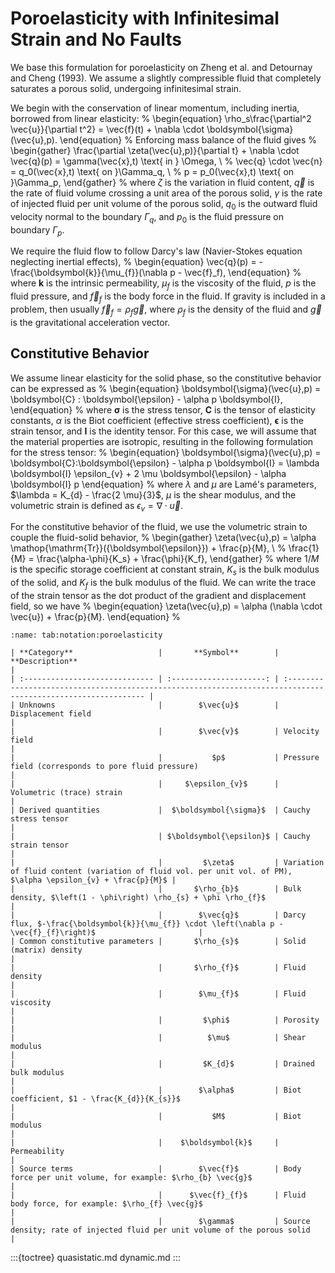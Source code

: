 # Poroelasticity with Infinitesimal Strain and No Faults

We base this formulation for poroelasticity on Zheng et al. and Detournay and Cheng (1993).
We assume a slightly compressible fluid that completely saturates a porous solid, undergoing infinitesimal strain.

We begin with the conservation of linear momentum, including inertia, borrowed from linear elasticity:
%
\begin{equation}
  \rho_s\frac{\partial^2 \vec{u}}{\partial t^2} = \vec{f}(t) + \nabla \cdot \boldsymbol{\sigma}(\vec{u},p).
\end{equation}
%
Enforcing mass balance of the fluid gives
%
\begin{gather}
  \frac{\partial \zeta(\vec{u},p)}{\partial t} + \nabla \cdot \vec{q}(p) =
  \gamma(\vec{x},t) \text{ in } \Omega, \\
%
  \vec{q} \cdot \vec{n} = q_0(\vec{x},t) \text{ on }\Gamma_q, \\
%
  p = p_0(\vec{x},t) \text{ on }\Gamma_p,
\end{gather}
%
where $\zeta$ is the variation in fluid content, $\vec{q}$ is the rate of fluid volume crossing a unit area of the porous solid, $\gamma$ is the rate of injected fluid per unit volume of the porous solid, $q_0$ is the outward fluid velocity normal to the boundary $\Gamma_q$, and $p_0$ is the fluid pressure on boundary $\Gamma_p$.

We require the fluid flow to follow Darcy's law (Navier-Stokes equation neglecting inertial effects),
%
\begin{equation}
  \vec{q}(p) = -\frac{\boldsymbol{k}}{\mu_{f}}(\nabla p - \vec{f}_f),
\end{equation}
%
where $\boldsymbol{k}$ is the intrinsic permeability, $\mu_f$ is the viscosity of the fluid, $p$ is the fluid pressure, and $\vec{f}_f$ is the body force in the fluid.
If gravity is included in a problem, then usually $\vec{f}_f = \rho_f \vec{g}$, where $\rho_f$ is the density of the fluid and $\vec{g}$ is the gravitational acceleration vector.

## Constitutive Behavior

We assume linear elasticity for the solid phase, so the constitutive behavior can be expressed as
%
\begin{equation}
  \boldsymbol{\sigma}(\vec{u},p) = \boldsymbol{C} : \boldsymbol{\epsilon} - \alpha p \boldsymbol{I},
\end{equation}
%
where $\boldsymbol{\sigma}$ is the stress tensor, $\boldsymbol{C}$ is the tensor of elasticity constants, $\alpha$ is the Biot coefficient (effective stress coefficient), $\boldsymbol{\epsilon}$ is the strain tensor, and $\boldsymbol{I}$ is the identity tensor.
For this case, we will assume that the material properties are isotropic, resulting in the following formulation for the stress tensor:
%
\begin{equation}
  \boldsymbol{\sigma}(\vec{u},p) = \boldsymbol{C}:\boldsymbol{\epsilon} - \alpha p \boldsymbol{I}
  = \lambda \boldsymbol{I} \epsilon_{v} + 2 \mu  \boldsymbol{\epsilon} - \alpha \boldsymbol{I} p
\end{equation}
%
where $\lambda$ and $\mu$ are Lam&eacute;'s parameters, $\lambda = K_{d} - \frac{2 \mu}{3}$, $\mu$ is the shear modulus, and the volumetric strain is defined as $\epsilon_{v} = \nabla \cdot \vec{u}$.

For the constitutive behavior of the fluid, we use the volumetric strain to couple the fluid-solid behavior,
%
\begin{gather}
  \zeta(\vec{u},p) = \alpha \mathop{\mathrm{Tr}}({\boldsymbol{\epsilon}}) + \frac{p}{M}, \\
%
  \frac{1}{M} = \frac{\alpha-\phi}{K_s} + \frac{\phi}{K_f},
\end{gather}
%
where $1/M$ is the specific storage coefficient at constant strain, $K_s$ is the bulk modulus of the solid, and $K_f$ is the bulk modulus of the fluid.
We can write the trace of the strain tensor as the dot product of the gradient and displacement field, so we have
%
\begin{equation}
  \zeta(\vec{u},p) = \alpha (\nabla \cdot \vec{u}) + \frac{p}{M}.
\end{equation}
%
```{table} Mathematical notation for poroelasticity with infinitesimal strain.
:name: tab:notation:poroelasticity

| **Category**                   |       **Symbol**        | **Description**                                                                                               |
| :----------------------------- | :---------------------: | :------------------------------------------------------------------------------------------------------------ |
| Unknowns                       |        $\vec{u}$        | Displacement field                                                                                            |
|                                |        $\vec{v}$        | Velocity field                                                                                                |
|                                |           $p$           | Pressure field (corresponds to pore fluid pressure)                                                           |
|                                |     $\epsilon_{v}$      | Volumetric (trace) strain                                                                                     |
| Derived quantities             |  $\boldsymbol{\sigma}$  | Cauchy stress tensor                                                                                          |
|                                | $\boldsymbol{\epsilon}$ | Cauchy strain tensor                                                                                          |
|                                |         $\zeta$         | Variation of fluid content (variation of fluid vol. per unit vol. of PM), $\alpha \epsilon_{v} + \frac{p}{M}$ |
|                                |       $\rho_{b}$        | Bulk density, $\left(1 - \phi\right) \rho_{s} + \phi \rho_{f}$                                                |
|                                |        $\vec{q}$        | Darcy flux, $-\frac{\boldsymbol{k}}{\mu_{f}} \cdot \left(\nabla p - \vec{f}_{f}\right)$                       |
| Common constitutive parameters |       $\rho_{s}$        | Solid (matrix) density                                                                                        |
|                                |       $\rho_{f}$        | Fluid density                                                                                                 |
|                                |        $\mu_{f}$        | Fluid viscosity                                                                                               |
|                                |         $\phi$          | Porosity                                                                                                      |
|                                |          $\mu$          | Shear modulus                                                                                                 |
|                                |         $K_{d}$         | Drained bulk modulus                                                                                          |
|                                |        $\alpha$         | Biot coefficient, $1 - \frac{K_{d}}{K_{s}}$                                                                   |
|                                |           $M$           | Biot modulus                                                                                                  |
|                                |    $\boldsymbol{k}$     | Permeability                                                                                                  |
| Source terms                   |        $\vec{f}$        | Body force per unit volume, for example: $\rho_{b} \vec{g}$                                                   |
|                                |      $\vec{f}_{f}$      | Fluid body force, for example: $\rho_{f} \vec{g}$                                                             |
|                                |        $\gamma$         | Source density; rate of injected fluid per unit volume of the porous solid                                    |
```

:::{toctree}
quasistatic.md
dynamic.md
:::
